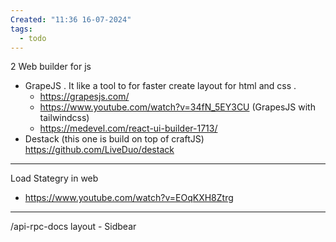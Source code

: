 ```yaml
---
Created: "11:36 16-07-2024"
tags:
  - todo
---
```

2 Web builder for js
- GrapeJS . It like a tool to for faster create layout for html and css . 
	- https://grapesjs.com/
	- https://www.youtube.com/watch?v=34fN_5EY3CU (GrapesJS with tailwindcss)
	- https://medevel.com/react-ui-builder-1713/
- Destack (this one is build on top of craftJS) https://github.com/LiveDuo/destack 

---
Load Stategry in web
- https://www.youtube.com/watch?v=EOqKXH8Ztrg





----


/api-rpc-docs
layout 
	- Sidbear




